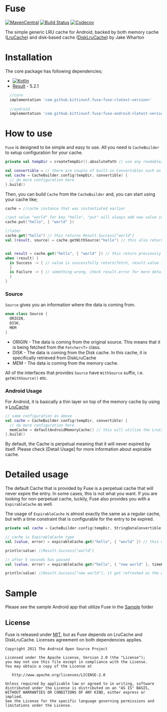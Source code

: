 # Fuse

[![MavenCentral](https://maven-badges.herokuapp.com/maven-central/com.github.kittinunf.fuse/fuse/badge.svg)](https://search.maven.org/search?q=g:com.github.kittinunf.fuse)
[![Build Status](https://travis-ci.org/kittinunf/fuse.svg?branch=master)](https://travis-ci.org/kittinunf/fuse)
[![Codecov](https://codecov.io/github/kittinunf/Fuse/coverage.svg?branch=master)](https://codecov.io/gh/kittinunf/Fuse)

The simple generic LRU cache for Android, backed by both memory cache ([LruCache](http://developer.android.com/reference/android/util/LruCache.html)) and disk-based cache ([DiskLruCache](https://github.com/JakeWharton/DiskLruCache)) by Jake Wharton 

# Installation

The core package has following dependencies;

- [![Kotlin](https://img.shields.io/badge/Kotlin-1.6.20-blue.svg)](http://kotlinlang.org)
- [Result](https://github.com/kittinunf/Result) - 5.2.1

```groovy
  //core
  implementation 'com.github.kittinunf.fuse:fuse:<latest-version>'
  
  //android
  implementation 'com.github.kittinunf.fuse:fuse-android:<latest-version>'
```

# How to use

`Fuse` is designed to be simple and easy to use. All you need is `CacheBuilder` to setup configuration for your cache. 

```kotlin
private val tempDir = createTempDir().absolutePath // use any readable/writable directory of your choice

val convertible = // there are couple of built-in Convertibles such as DataConvertible, StringDataConvertible
val cache = CacheBuilder.config(tempDir, convertible) { 
  // do more configuration here
}.build()
```

Then, you can build `Cache` from the `CacheBuilder` and, you can start using your cache like;

```kotlin
cache = //cache instance that was instantiated earlier

//put value "world" for key "hello", "put" will always add new value into the cache
cache.put("hello", { "world" })

//later
cache.get("hello") // this returns Result.Success["world"]
val (result, source) = cache.getWithSource("hello") // this also returns Source which is one of the following, 1. MEM, 2. DISK, 3. ORIGIN


val result = cache.get("hello", { "world" }) // this return previously cached value otherwise it will save value "world" into the cache for later use
when (result) {
  is Success -> { // value is successfully return/fetch, result.value is data 
  }
  is Failure -> { // something wrong, check result.error for more details 
  }
}
```

### Source

`Source` gives you an information where the data is coming from.

```kotlin
enum class Source {
  ORIGIN,
  DISK,
  MEM
}
```

- ORIGIN - The data is coming from the original source. This means that it is being fetched from the `Fetcher<T>` class.
- DISK - The data is coming from the Disk cache. In this cache, it is specifically retrieved from DiskLruCache
- MEM - The data is coming from the memory cache.

All of the interfaces that provides `Source` have `WithSource` suffix, i.e. `getWithSource()` etc.

### Android Usage

For Android, it is basically a thin layer on top of the memory cache by using a [LruCache](https://developer.android.com/reference/android/util/LruCache)

```kotlin
// same configuration as above
val cache = CacheBuilder.config(tempDir, convertible) {
  // do more configuration here
  memCache = defaultAndroidMemoryCache() // this will utilize the LruCache provided by Android SDK
}.build()
```

By default, the Cache is perpetual meaning that it will never expired by itself. Please check [Detail Usage] for more information about expirable cache.

# Detailed usage

The default Cache that is provided by Fuse is a perpetual cache that will never expire the entry. In some cases, this is not what you want. If you are looking for non-perpetual cache, luckily, Fuse also provides you with a `ExpirableCache` as well. 

The usage of `ExpirableCache` is almost exactly the same as a regular cache, but with a time constraint that is configurable for the entry to be expired.

```kotlin
private val cache = CacheBuilder.config(tempDir, StringDataConvertible()).build().let(::ExpirableCache)

// cache is ExpirableCache type
val (value, error) = expirableCache.get("hello", { "world" }) // this works the same as regular cache

println(value) //Result.Success["world"]

// after 5 seconds has passed
val (value, error) = expirableCache.get("hello", { "new world" }, timeLimit = 5.seconds) // if the cached value has a lifetime longer than 5 seconds, entry becomes invalid

println(value) //Result.Success["new world"], it got refreshed as the entry is expired
```

# Sample

Please see the sample Android app that utilize Fuse in the [Sample](https://github.com/kittinunf/Fuse/tree/master/sample) folder

## License

Fuse is released under [MIT](https://opensource.org/licenses/MIT), but as Fuse depends on LruCache and DiskLruCache. Licenses agreement on both dependencies applies.

```
Copyright 2011 The Android Open Source Project

Licensed under the Apache License, Version 2.0 (the "License");
you may not use this file except in compliance with the License.
You may obtain a copy of the License at

   http://www.apache.org/licenses/LICENSE-2.0

Unless required by applicable law or agreed to in writing, software
distributed under the License is distributed on an "AS IS" BASIS,
WITHOUT WARRANTIES OR CONDITIONS OF ANY KIND, either express or implied.
See the License for the specific language governing permissions and
limitations under the License.
```

